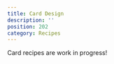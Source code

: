 ```yaml
---
title: Card Design
description: ''
position: 202
category: Recipes
---
```


<alert type="warning">

Card recipes are work in progress! 

</alert>

